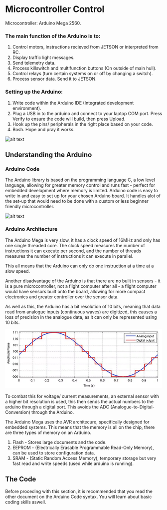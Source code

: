 # Microcontroller Control

Microcontroller: Arduino Mega 2560.

### The main function of the Arduino is to:
1. Control motors, instructions recieved from JETSON or interpreted from RC.
2. Display traffic light messages.
3. Send telemetry data.
4. Process killswitch and multifunction buttons (On outside of main hull).
5. Control relays (turn certain systems on or off by changing a switch).
6. Process sensor data. Send it to JETSON.

### Setting up the Arduino:

1. Write code within the Arduino IDE (Integrated development environment).
2. Plug a USB in to the arduino and connect to your laptop COM port. Press Verify to ensure the code will build, then press Upload.
3. Hook up the pins/ peripherals in the right place based on your code.
4. Bosh. Hope and pray it works.

![alt text](image-1.png)

## Understanding the Arduino

### Arduino Code

The Arduino library is based on the programming language C, a low level language, allowing for greater memory control and runs fast - perfect for embedded development where memory is limited. Arduino code is easy to write in and easy to set up for your chosen Arduino board. It handles alot of the set-up that would need to be done with a custom or less beginner friendly microcontroller.

![alt text](image.png)

### Arduino Architecture

The Arduino Mega is very slow, it has a clock speed of 16MHz and only has one single threaded core. The clock speed measures the number of instructions it can execute per second, and the number of threads measures the number of instructions it can execute in parallel. 

This all means that the Arduino can only do one instruction at a time at a slow speed. 

Another disadvantage of the Arduino is that there are no built in sensors - it is a pure microcontroller, not a flight computer after all - a flight computer would have sensors built onto the board, allowing for more compact electronics and greater controller over the sensor data. 

As well as this, the Arduino has a bit resolution of 10 bits, meaning that data read from analogue inputs (continuous waves) are digitized, this causes a loss of precision in the analogue data, as it can only be represented using 10 bits. 

![alt text](ADC.png)

To combat this for voltage/ current measurements, an external sensor with a higher bit resolution is used, this then sends the actual numbers to the arduino through a digital port. This avoids the ADC (Analogue-to-Digital-Conversion) through the Arduino.

The Arduino Mega uses the AVR architecure, specifically designed for embedded systems. This means that the memory is all on the chip, there are three types of memory on an Arduino.

1. Flash - Stores large documents and the code.
2. EEPROM - (Electrically Erasable Programmable Read-Only Memory), can be used to store configuration data. 
3. SRAM - (Static Random Access Memory), temporary storage but very fast read and write speeds (used while arduino is running). 

## The Code

Before proceding with this section, it is recommended that you read the other document on the Arduino Code syntax. You will learn about basic coding skills aswell. 


